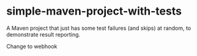 # simple-maven-project-with-tests
A Maven project that just has some test failures (and skips) at random, to demonstrate result reporting.

Change to webhook
